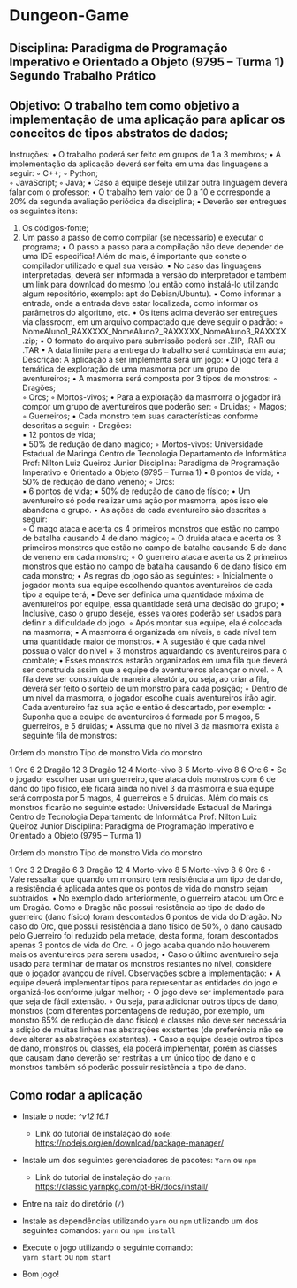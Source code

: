 # Dungeon-Game
## Disciplina: Paradigma de Programação Imperativo e Orientado a Objeto (9795 – Turma 1) Segundo Trabalho Prático 
## Objetivo: O trabalho tem como objetivo a implementação de uma aplicação para aplicar os conceitos de tipos abstratos de dados; 
Instruções: 
• O trabalho poderá ser feito em grupos de 1 a 3 membros; 
• A implementação da aplicação deverá ser feita em uma das linguagens a seguir: ◦ C++; 
◦ Python;  
◦ JavaScript; 
◦ Java; 
• Caso a equipe deseje utilizar outra linguagem deverá falar com o professor; • O trabalho tem valor de 0 a 10 e corresponde a 20% da segunda avaliação periódica da disciplina; 
• Deverão ser entregues os seguintes itens: 
1. Os códigos-fonte; 
2. Um passo a passo de como compilar (se necessário) e executar o programa; ▪ O passo a passo para a compilação não deve depender de uma IDE especifica! Além do mais, é importante que conste o compilador utilizado e qual sua versão. ▪ No caso das linguagens interpretadas, deverá ser informada a versão do interpretador e também um link para download do mesmo (ou então como instalá-lo utilizando algum repositório, exemplo: apt do Debian/Ubuntu). 
▪ Como informar a entrada, onde a entrada deve estar localizada, como informar os parâmetros do algoritmo, etc. 
• Os itens acima deverão ser entregues via classroom, em um arquivo compactado que deve seguir o padrão: 
◦ NomeAluno1_RAXXXXX_NomeAluno2_RAXXXXX_NomeAluno3_RAXXXX.zip; ▪ O formato do arquivo para submissão poderá ser .ZIP, .RAR ou .TAR 
• A data limite para a entrega do trabalho será combinada em aula; 
Descrição: A aplicação a ser implementa será um jogo: 
• O jogo terá a temática de exploração de uma masmorra por um grupo de aventureiros; • A masmorra será composta por 3 tipos de monstros: 
◦ Dragões;  
◦ Orcs; 
◦ Mortos-vivos; 
• Para a exploração da masmorra o jogador irá compor um grupo de aventureiros que poderão ser: 
◦ Druidas; 
◦ Magos; 
◦ Guerreiros; 
• Cada monstro tem suas características conforme descritas a seguir: 
◦ Dragões:  
▪ 12 pontos de vida;  
▪ 50% de redução de dano mágico; 
◦ Mortos-vivos:
Universidade Estadual de Maringá 
Centro de Tecnologia 
Departamento de Informática 
Prof: Nilton Luiz Queiroz Junior 
Disciplina: Paradigma de Programação Imperativo e Orientado a Objeto (9795 – Turma 1) 
▪ 8 pontos de vida; 
▪ 50% de redução de dano veneno; 
◦ Orcs:  
▪ 6 pontos de vida; 
▪ 50% de redução de dano de físico; 
• Um aventureiro só pode realizar uma ação por masmorra, após isso ele abandona o grupo. • As ações de cada aventureiro são descritas a seguir:  
◦ O mago ataca e acerta os 4 primeiros monstros que estão no campo de batalha causando 4 de dano mágico; 
◦ O druida ataca e acerta os 3 primeiros monstros que estão no campo de batalha causando 5 de dano de veneno em cada monstro; 
◦ O guerreiro ataca e acerta os 2 primeiros monstros que estão no campo de batalha causando 6 de dano físico em cada monstro; 
• As regras do jogo são as seguintes: 
◦ Inicialmente o jogador monta sua equipe escolhendo quantos aventureiros de cada tipo a equipe terá; 
▪ Deve ser definida uma quantidade máxima de aventureiros por equipe, essa quantidade será uma decisão do grupo; 
• Inclusive, caso o grupo deseje, esses valores poderão ser usados para definir a dificuldade do jogo. 
◦ Após montar sua equipe, ela é colocada na masmorra; 
▪ A masmorra é organizada em níveis, e cada nível tem uma quantidade maior de monstros. 
• A sugestão é que cada nível possua o valor do nível + 3 monstros aguardando os aventureiros para o combate; 
• Esses monstros estarão organizados em uma fila que deverá ser construída assim que a equipe de aventureiros alcançar o nível. 
◦ A fila deve ser construída de maneira aleatória, ou seja, ao criar a fila, deverá ser feito o sorteio de um monstro para cada posição; 
◦ Dentro de um nível da masmorra, o jogador escolhe quais aventureiros irão agir. Cada aventureiro faz sua ação e então é descartado, por exemplo: 
▪ Suponha que a equipe de aventureiros é formada por 5 magos, 5 guerreiros, e 5 druidas; 
▪ Assuma que no nível 3 da masmorra exista a seguinte fila de monstros: 

Ordem do monstro 
Tipo de monstro 
Vida do monstro 

1 Orc 6 
2 Dragão 12 
3 Dragão 12 
4 Morto-vivo 8 
5 Morto-vivo 8 
6 Orc 6 
▪ Se o jogador escolher usar um guerreiro, que ataca dois monstros com 6 de dano do tipo físico, ele ficará ainda no nível 3 da masmorra e sua equipe será composta por 5 magos, 4 guerreiros e 5 druidas. Além do mais os monstros ficarão no seguinte estado:
Universidade Estadual de Maringá 
Centro de Tecnologia 
Departamento de Informática 
Prof: Nilton Luiz Queiroz Junior 
Disciplina: Paradigma de Programação Imperativo e Orientado a Objeto (9795 – Turma 1) 

Ordem do monstro 
Tipo de monstro 
Vida do monstro 

1 Orc 3 
2 Dragão 6 
3 Dragão 12 
4 Morto-vivo 8 
5 Morto-vivo 8 
6 Orc 6 
◦ Vale ressaltar que quando um monstro tem resistência a um tipo de dando, a resistência é aplicada antes que os pontos de vida do monstro sejam subtraídos. 
▪ No exemplo dado anteriormente, o guerreiro atacou um Orc e um Dragão. Como o Dragão não possui resistência ao tipo de dado do guerreiro (dano físico) foram descontados 6 pontos de vida do Dragão. No caso do Orc, que possui resistência a dano físico de 50%, o dano causado pelo Guerreiro foi reduzido pela metade, desta forma, foram descontados apenas 3 pontos de vida do Orc. 
◦ O jogo acaba quando não houverem mais os aventureiros para serem usados; ▪ Caso o último aventureiro seja usado para terminar de matar os monstros restantes no nível, considere que o jogador avançou de nível. 
Observações sobre a implementação: 
• A equipe deverá implementar tipos para representar as entidades do jogo e organizá-los conforme julgar melhor; 
• O jogo deve ser implementado para que seja de fácil extensão. 
◦ Ou seja, para adicionar outros tipos de dano, monstros (com diferentes porcentagens de redução, por exemplo, um monstro 65% de redução de dano físico) e classes não deve ser necessária a adição de muitas linhas nas abstrações existentes (de preferência não se deve alterar as abstrações existentes). 
• Caso a equipe deseje outros tipos de dano, monstros ou classes, ela poderá implementar, porém as classes que causam dano deverão ser restritas a um único tipo de dano e o monstros também só poderão possuir resistência a tipo de dano.

## Como rodar a aplicação

- Instale o node: *^v12.16.1*
  - Link do tutorial de instalação do `node`: https://nodejs.org/en/download/package-manager/

- Instale um dos seguintes gerenciadores de pacotes: `Yarn` ou `npm`
  - Link do tutorial de instalação do `yarn`: https://classic.yarnpkg.com/pt-BR/docs/install/

- Entre na raiz do diretório  (`/`)

- Instale as dependências utilizando `yarn` ou `npm` utilizando um dos seguintes comandos: `yarn` ou `npm install`

- Execute o jogo utilizando o seguinte comando: </br>
  `yarn start` ou `npm start` </br>

- Bom jogo!
